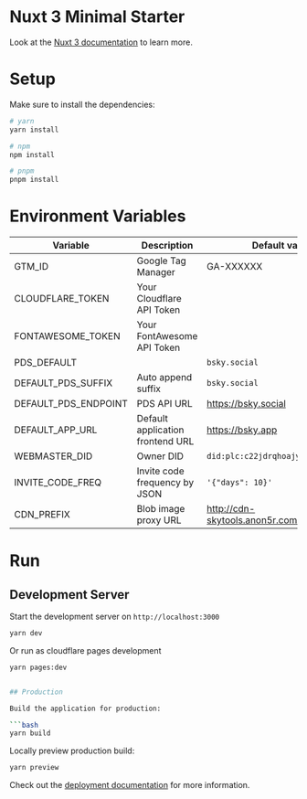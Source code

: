 # Nuxt 3 Minimal Starter

Look at the [Nuxt 3 documentation](https://nuxt.com/docs/getting-started/introduction) to learn more.

# Setup

Make sure to install the dependencies:

```bash
# yarn
yarn install

# npm
npm install

# pnpm
pnpm install
```

# Environment Variables

| Variable               | Description                      | Default value                          |
|------------------------|----------------------------------|----------------------------------------|
| GTM_ID                 | Google Tag Manager               | GA-XXXXXX                              |
| CLOUDFLARE_TOKEN       | Your Cloudflare API Token        |                                        |
| FONTAWESOME_TOKEN      | Your FontAwesome API Token       |                                        |
| PDS_DEFAULT            |                                  | `bsky.social`                          |
| DEFAULT_PDS_SUFFIX | Auto append suffix               | `bsky.social`                          |
| DEFAULT_PDS_ENDPOINT        | PDS API URL                      | https://bsky.social                    |
| DEFAULT_APP_URL        | Default application frontend URL | https://bsky.app                       |
| WEBMASTER_DID          | Owner DID                        | `did:plc:c22jdrqhoajyj5ca7e56a3ke`     |
| INVITE_CODE_FREQ       | Invite code frequency by JSON    | `'{"days": 10}'`                       |
| CDN_PREFIX             | Blob image proxy URL             | http://cdn-skytools.anon5r.com/proxy   |



# Run 


## Development Server

Start the development server on `http://localhost:3000`

```bash
yarn dev
```
Or run as cloudflare pages development
```bash
yarn pages:dev
```

```bash

## Production

Build the application for production:

```bash
yarn build
```

Locally preview production build:

```bash
yarn preview
```

Check out the [deployment documentation](https://nuxt.com/docs/getting-started/deployment) for more information.
